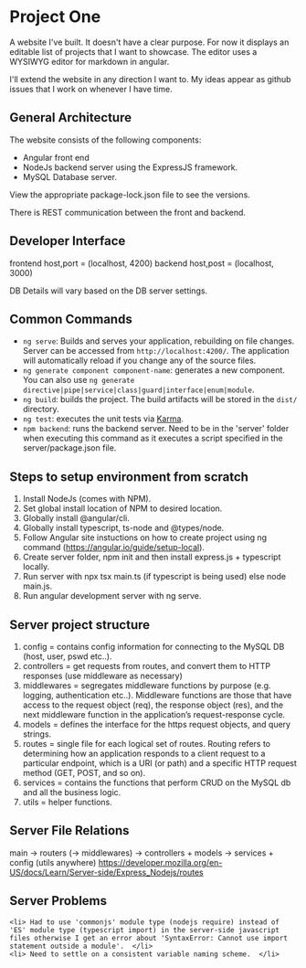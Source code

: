 # Project One

A website I've built. It doesn't have a clear purpose. For now it displays an editable list of projects that I want to showcase. The editor uses a WYSIWYG editor for markdown in angular. 

I'll extend the website in any direction I want to. My ideas appear as github issues that I work on whenever I have time.

## General Architecture

The website consists of the following components:

- Angular front end
- NodeJs backend server using the ExpressJS framework.
- MySQL Database server.

View the appropriate package-lock.json file to see the versions.

There is REST communication between the front and backend.

## Developer Interface

frontend host,port = (localhost, 4200)
backend host,post = (localhost, 3000)

DB Details will vary based on the DB server settings.

## Common Commands
  
  - `ng serve`: Builds and serves your application, rebuilding on file changes. Server can be accessed from `http://localhost:4200/`. The application will automatically reload if you change any of the source files.
  - `ng generate component component-name`: generates a new component. You can also use `ng generate directive|pipe|service|class|guard|interface|enum|module`.
  - `ng build`: builds the project. The build artifacts will be stored in the `dist/` directory.
  - `ng test`: executes the unit tests via [Karma](https://karma-runner.github.io).
  - `npm backend`: runs the backend server. Need to be in the 'server' folder when executing this command as it executes a script specified in the server/package.json file. 

## Steps to setup environment from scratch

1. Install NodeJs (comes with NPM).
2. Set global install location of NPM to desired location.
3. Globally install @angular/cli.
4. Globally install typescript, ts-node and @types/node.
5. Follow Angular site instuctions on how to create project using ng command (https://angular.io/guide/setup-local).
6. Create server folder, npm init and then install express.js + typescript locally.
7. Run server with npx tsx main.ts (if typescript is being used) else node main.js.
8. Run angular development server with ng serve.

## Server project structure

1. config = contains config information for connecting to the MySQL DB (host, user, pswd etc..).
2. controllers = get requests from routes, and convert them to HTTP responses (use middleware as necessary)
3. middlewares = segregates middleware functions by purpose (e.g. logging, authentication etc..). Middleware functions are those that have access to the request object (req), the response object (res), and the next middleware function in the application’s request-response cycle.
4. models = defines the interface for the https request objects, and query strings.  
5. routes = single file for each logical set of routes. Routing refers to determining how an application responds to a client request to a particular endpoint, which is a URI (or path) and a specific HTTP request method (GET, POST, and so on).
6. services = contains the functions that perform CRUD on the MySQL db and all the business logic.
7. utils = helper functions.

## Server File Relations

main -> routers (-> middlewares) -> controllers + models -> services + config
(utils anywhere)
https://developer.mozilla.org/en-US/docs/Learn/Server-side/Express_Nodejs/routes

## Server Problems
    <li> Had to use 'commonjs' module type (nodejs require) instead of 'ES' module type (typescript import) in the server-side javascript files otherwise I get an error about 'SyntaxError: Cannot use import statement outside a module'.  </li>
    <li> Need to settle on a consistent variable naming scheme.  </li>
